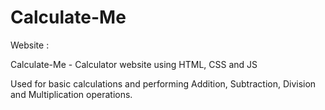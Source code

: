 # Calculate-Me
Website : 

Calculate-Me - Calculator website using HTML, CSS and JS

Used for basic calculations and performing Addition, Subtraction, Division and Multiplication operations.
